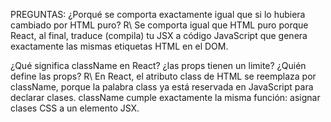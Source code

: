 PREGUNTAS:
¿Porqué se comporta exactamente igual que si lo hubiera cambiado por HTML puro?
R\\ Se comporta igual que HTML puro porque React, al final, traduce (compila) tu JSX a código JavaScript que genera exactamente las mismas etiquetas HTML en el DOM.

¿Qué significa className en React? ¿las props tienen un limite? ¿Quién define las
props? R\\ En React, el atributo class de HTML se reemplaza por className, porque la palabra class ya está reservada en JavaScript para declarar clases.
className cumple exactamente la misma función: asignar clases CSS a un elemento JSX.
